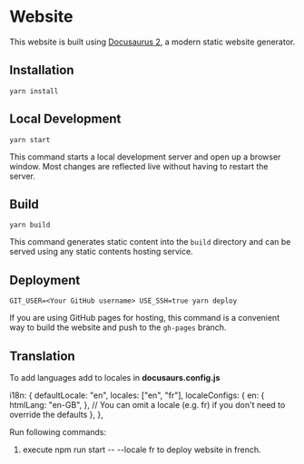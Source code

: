 # Website

This website is built using [Docusaurus 2](https://v2.docusaurus.io/), a modern static website generator.

## Installation

```console
yarn install
```

## Local Development

```console
yarn start
```

This command starts a local development server and open up a browser window. Most changes are reflected live without having to restart the server.

## Build

```console
yarn build
```

This command generates static content into the `build` directory and can be served using any static contents hosting service.

## Deployment

```console
GIT_USER=<Your GitHub username> USE_SSH=true yarn deploy
```

If you are using GitHub pages for hosting, this command is a convenient way to build the website and push to the `gh-pages` branch.

## Translation

To add languages add to locales in **docusaurs.config.js**

i18n: {
defaultLocale: "en",
locales: ["en", "fr"],
localeConfigs: {
en: {
htmlLang: "en-GB",
},
// You can omit a locale (e.g. fr) if you don't need to override the defaults
},
},

Run following commands:

1. execute npm run start -- --locale fr to deploy website in french.
